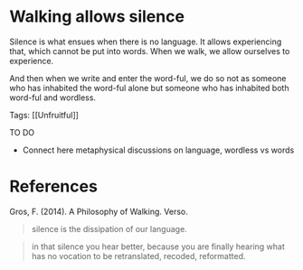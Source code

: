 # Walking allows silence

Silence is what ensues when there is no language. It allows experiencing that, which cannot be put into words. When we walk, we allow ourselves to experience.

And then when we write and enter the word-ful, we do so not as someone who has inhabited the word-ful alone but someone who has inhabited both word-ful and wordless.

Tags: [[Unfruitful]]

TO DO

- Connect here metaphysical discussions on language, wordless vs words

# References

Gros, F. (2014). A Philosophy of Walking. Verso.

> silence is the dissipation of our language.

> in that silence you hear better, because you are finally hearing what has no vocation to be retranslated, recoded, reformatted.

